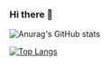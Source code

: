 ### Hi there 👋
![Anurag's GitHub stats](https://github-readme-stats.vercel.app/api?username=xxCryptoxx&show_icons=true&theme=radical)

[![Top Langs](https://github-readme-stats.vercel.app/api/top-langs/?username=xxCryptoxx&layout=compact)](https://github.com/anuraghazra/github-readme-stats)
